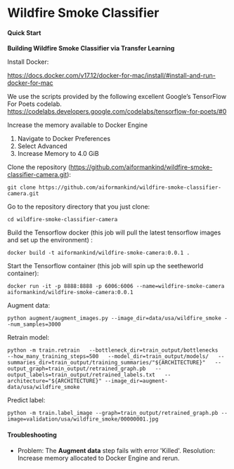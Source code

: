 # Wildfire Smoke Classifier


#### Quick Start

**Building Wildfire Smoke Classifier via Transfer Learning**

Install Docker:

https://docs.docker.com/v17.12/docker-for-mac/install/#install-and-run-docker-for-mac

We use the scripts provided by the following excellent Google’s TensorFlow For Poets codelab.
https://codelabs.developers.google.com/codelabs/tensorflow-for-poets/#0

Increase the memory available to Docker Engine
1. Navigate to Docker Preferences
2. Select Advanced
3. Increase Memory to 4.0 GiB

Clone the repository (https://github.com/aiformankind/wildfire-smoke-classifier-camera.git):
```
git clone https://github.com/aiformankind/wildfire-smoke-classifier-camera.git
```

Go to the repository directory that you just clone:
```
cd wildfire-smoke-classifier-camera
```

Build the Tensorflow docker (this job will pull the latest tensorflow images and set up the environment) :
```
docker build -t aiformankind/wildfire-smoke-camera:0.0.1 .
```

Start the Tensorflow container (this job will spin up the seetheworld container):
```
docker run -it -p 8888:8888 -p 6006:6006 --name=wildfire-smoke-camera aiformankind/wildfire-smoke-camera:0.0.1
```

Augment data:
```
python augment/augment_images.py --image_dir=data/usa/wildfire_smoke --num_samples=3000
```

Retrain model:
```
python -m train.retrain   --bottleneck_dir=train_output/bottlenecks   --how_many_training_steps=500   --model_dir=train_output/models/   --summaries_dir=train_output/training_summaries/"${ARCHITECTURE}"   --output_graph=train_output/retrained_graph.pb   --output_labels=train_output/retrained_labels.txt   --architecture="${ARCHITECTURE}" --image_dir=augment-data/usa/wildfire_smoke
```

Predict label:
```
python -m train.label_image --graph=train_output/retrained_graph.pb --image=validation/usa/wildfire_smoke/00000001.jpg
```


#### Troubleshooting

* Problem: The **Augment data** step fails with error 'Killed'. Resolution: Increase memory allocated to Docker Engine and rerun.

